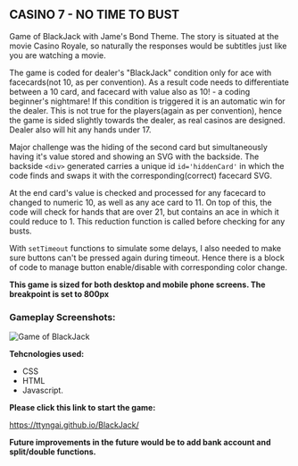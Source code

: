 ## **CASINO 7 - NO TIME TO BUST**

Game of BlackJack with Jame's Bond Theme. The story is situated at the movie Casino Royale, so naturally the responses would be subtitles just like you are watching a movie.

The game is coded for dealer's "BlackJack" condition only for ace with facecards(not 10, as per convention). As a result code needs to differentiate between a 10 card, and facecard with value also as 10! - a coding beginner's nightmare! If this condition is triggered it is an automatic win for the dealer. This is not true for the players(again as per convention), hence the game is sided slightly towards the dealer, as real casinos are designed. Dealer also will hit any hands under 17.

Major challenge was the hiding of the second card but simultaneously having it's value stored and showing an SVG with the backside. The backside `<div>` generated carries a unique id `id='hiddenCard'` in which the code finds and swaps it with the corresponding(correct) facecard SVG.

At the end card's value is checked and processed for any facecard to changed to numeric 10, as well as any ace card to 11. On top of this, the code will check for hands that are over 21, but contains an ace in which it could reduce to 1. This reduction function is called before checking for any busts.

With `setTimeout` functions to simulate some delays, I also needed to make sure buttons can't be pressed again during timeout. Hence there is a block of code to manage button enable/disable with corresponding color change.

**This game is sized for both desktop and mobile phone screens. The breakpoint is set to 800px**

### **Gameplay Screenshots:**

![Game of BlackJack](https://i.imgur.com/QsyVWtP.png 'ScreenShot of Gameplay')

**Tehcnologies used:**

- CSS
- HTML
- Javascript.

**Please click this link to start the game:**

https://ttyngai.github.io/BlackJack/

**Future improvements in the future would be to add bank account and split/double functions.**
